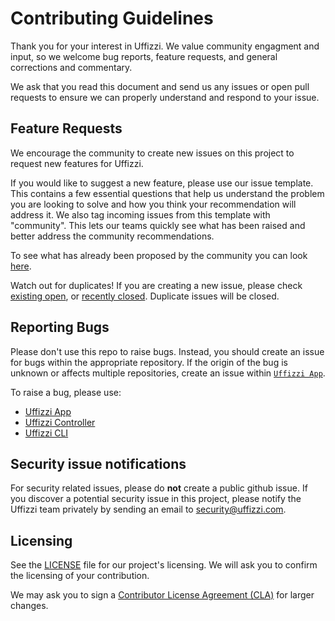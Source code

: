 # Contributing Guidelines

Thank you for your interest in Uffizzi. We value community engagment and input, so we welcome bug reports, feature requests, and general corrections and commentary.

We ask that you read this document and send us any issues or open pull requests to ensure we can properly understand and respond to your issue.

## Feature Requests

We encourage the community to create new issues on this project to request new features for Uffizzi.

If you would like to suggest a new feature, please use our issue template. This contains a few essential questions that help us understand the problem you are looking to solve and how you think your recommendation will address it. We also tag incoming issues from this template with "community". This lets our teams quickly see what has been raised and better address the community recommendations.

To see what has already been proposed by the community you can look [here](https://github.com/UffizziCloud/uffizzi-roadmap/labels/community-new).

Watch out for duplicates! If you are creating a new issue, please check [existing open](https://github.com/UffizziCloud/uffizzi-roadmap/issues), or [recently closed](https://github.com/UffizziCloud/uffizzi-roadmap/issues?utf8=%E2%9C%93&q=is%3Aissue%20is%3Aclosed%20). Duplicate issues will be closed.

## Reporting Bugs

Please don't use this repo to raise bugs. Instead, you should create an issue for bugs within the appropriate repository. If the origin of the bug is unknown or affects multiple repositories, create an issue within [`Uffizzi App`](https://github.com/UffizziCloud/uffizzi_app/issues).

To raise a bug, please use:
* [Uffizzi App](https://github.com/UffizziCloud/uffizzi_app/issues/new)
* [Uffizzi Controller](https://github.com/UffizziCloud/uffizzi_controller/issues/new)
* [Uffizzi CLI](https://github.com/UffizziCloud/uffizzi_cli/issues/new)

## Security issue notifications
For security related issues, please do **not** create a public github issue.
If you discover a potential security issue in this project, please notify the Uffizzi team privately by sending an email to security@uffizzi.com.

## Licensing

See the [LICENSE](https://github.com/UffizziCloud/uffizzi-roadmap/blob/master/LICENSE) file for our project's licensing. We will ask you to confirm the licensing of your contribution.

We may ask you to sign a [Contributor License Agreement (CLA)](http://en.wikipedia.org/wiki/Contributor_License_Agreement) for larger changes.
